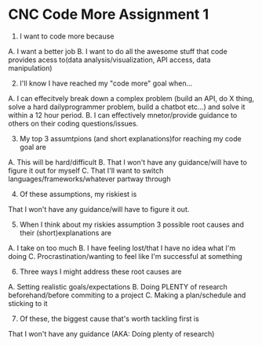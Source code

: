 # CNC Code More Assignment 1 

1.  I want to code more because

A.  I want a better job
B.  I want to do all the awesome stuff that code provides acess to(data analysis/visualization, API access, data manipulation)


2.  I'll know I have reached my "code more" goal when...

A.  I can effecitvely break down a complex problem (build an API, do X thing, solve a hard dailyprogrammer problem, build a chatbot etc...) and solve it within a 12 hour period. 
B.  I can effectively mnetor/provide guidance to others on their coding questions/issues.  

3.  My top 3 assumtpions (and short explanations)for reaching my code goal are

A.  This will be hard/difficult
B.  That I won't have any guidance/will have to figure it out for myself
C.  That I'll want to switch languages/frameworks/whatever partway through

4.  Of these assumptions, my riskiest is

That I won't have any guidance/will have to figure it out. 

5.  When I think about my riskies assumption 3 possible root causes and their (short)explanations are

A.  I take on too much
B.  I have feeling lost/that I have no idea what I'm doing
C.  Procrastination/wanting to feel like I'm successful at something

6.  Three ways I might address these root causes are

A.  Setting realistic goals/expectations
B.  Doing PLENTY of research beforehand/before commiting to a project
C.  Making a plan/schedule and sticking to it

7.  Of these, the biggest cause that's worth tackling first is

That I won't have any guidance (AKA: Doing plenty of research)

